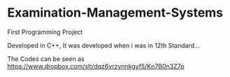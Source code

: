 Examination-Management-Systems
==============================

First Programming Project

Developed in C++, It was developed when i was in 12th Standard...

The Codes can be seen as https://www.dropbox.com/sh/dqz6vrzynnkgyf5/Kn7B0n3Z7p
